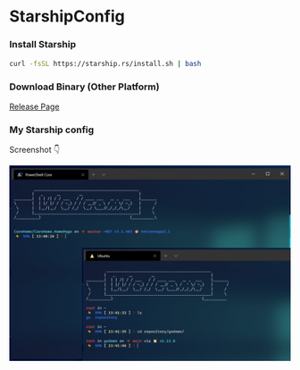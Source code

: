 # StarshipConfig

### Install Starship

```bash
curl -fsSL https://starship.rs/install.sh | bash
```

### Download Binary (Other Platform)

[Release Page](https://github.com/starship/starship/releases)

### My Starship config

Screenshot 👇

![](./pic.png)
